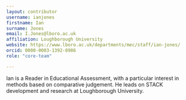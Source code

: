 ```yaml
---
layout: contributor
username: ianjones
firstname: Ian
surname: Jones
email: I.Jones@lboro.ac.uk
affiliation: Loughborough University
website: https://www.lboro.ac.uk/departments/mec/staff/ian-jones/
orcid: 0000-0003-1392-8986
role: "core-team"

---
```

Ian is a Reader in Educational Assessment, with a particular interest in methods based on comparative judgement. He leads on STACK development and research at Loughborough University.